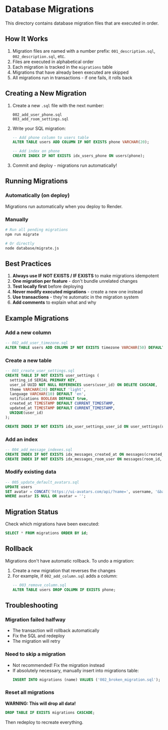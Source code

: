 # Database Migrations

This directory contains database migration files that are executed in order.

## How It Works

1. Migration files are named with a number prefix: `001_description.sql`, `002_description.sql`, etc.
2. Files are executed in alphabetical order
3. Each migration is tracked in the `migrations` table
4. Migrations that have already been executed are skipped
5. All migrations run in transactions - if one fails, it rolls back

## Creating a New Migration

1. Create a new `.sql` file with the next number:
   ```
   002_add_user_phone.sql
   003_add_room_settings.sql
   ```

2. Write your SQL migration:
   ```sql
   -- Add phone column to users table
   ALTER TABLE users ADD COLUMN IF NOT EXISTS phone VARCHAR(20);
   
   -- Add index on phone
   CREATE INDEX IF NOT EXISTS idx_users_phone ON users(phone);
   ```

3. Commit and deploy - migrations run automatically!

## Running Migrations

### Automatically (on deploy)
Migrations run automatically when you deploy to Render.

### Manually
```bash
# Run all pending migrations
npm run migrate

# Or directly
node database/migrate.js
```

## Best Practices

1. **Always use IF NOT EXISTS / IF EXISTS** to make migrations idempotent
2. **One migration per feature** - don't bundle unrelated changes
3. **Test locally first** before deploying
4. **Never modify executed migrations** - create a new one instead
5. **Use transactions** - they're automatic in the migration system
6. **Add comments** to explain what and why

## Example Migrations

### Add a new column
```sql
-- 002_add_user_timezone.sql
ALTER TABLE users ADD COLUMN IF NOT EXISTS timezone VARCHAR(50) DEFAULT 'UTC';
```

### Create a new table
```sql
-- 003_create_user_settings.sql
CREATE TABLE IF NOT EXISTS user_settings (
  setting_id SERIAL PRIMARY KEY,
  user_id UUID NOT NULL REFERENCES users(user_id) ON DELETE CASCADE,
  theme VARCHAR(20) DEFAULT 'light',
  language VARCHAR(10) DEFAULT 'en',
  notifications BOOLEAN DEFAULT true,
  created_at TIMESTAMP DEFAULT CURRENT_TIMESTAMP,
  updated_at TIMESTAMP DEFAULT CURRENT_TIMESTAMP,
  UNIQUE(user_id)
);

CREATE INDEX IF NOT EXISTS idx_user_settings_user_id ON user_settings(user_id);
```

### Add an index
```sql
-- 004_add_message_indexes.sql
CREATE INDEX IF NOT EXISTS idx_messages_created_at ON messages(created_at DESC);
CREATE INDEX IF NOT EXISTS idx_messages_room_user ON messages(room_id, user_id);
```

### Modify existing data
```sql
-- 005_update_default_avatars.sql
UPDATE users 
SET avatar = CONCAT('https://ui-avatars.com/api/?name=', username, '&background=667eea&color=fff')
WHERE avatar IS NULL OR avatar = '';
```

## Migration Status

Check which migrations have been executed:
```sql
SELECT * FROM migrations ORDER BY id;
```

## Rollback

Migrations don't have automatic rollback. To undo a migration:

1. Create a new migration that reverses the changes
2. For example, if `002_add_column.sql` adds a column:
   ```sql
   -- 003_remove_column.sql
   ALTER TABLE users DROP COLUMN IF EXISTS phone;
   ```

## Troubleshooting

### Migration failed halfway
- The transaction will rollback automatically
- Fix the SQL and redeploy
- The migration will retry

### Need to skip a migration
- Not recommended! Fix the migration instead
- If absolutely necessary, manually insert into migrations table:
  ```sql
  INSERT INTO migrations (name) VALUES ('002_broken_migration.sql');
  ```

### Reset all migrations
**WARNING: This will drop all data!**
```sql
DROP TABLE IF EXISTS migrations CASCADE;
```
Then redeploy to recreate everything.

